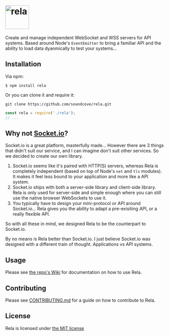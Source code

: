 # <img height='75' src='https://cloud.githubusercontent.com/assets/6251703/10702396/b3c33d5a-7986-11e5-9d43-5ddf89a59014.png' alt='rela'>

Create and manage independent WebSocket and WSS servers for API systems.  Based around Node's `EventEmitter` to bring a familiar API and the ability to load data dyanmically to test your systems...

## Installation

Via npm:
```
$ npm install rela
```

Or you can clone it and require it:

```
git clone https://github.com/soundcove/rela.git
```

```javascript
const rela = require('./rela');
// ...
```

## Why not [Socket.io][socket.io]?
Socket.io is a great platform, masterfully made...  However there are 3 things that didn't suit our service, and I can imagine don't suit other services.  So we decided to create our own library.

 1. Socket.io seems like it's paired with HTTP(S) servers, whereas Rela is completely independent (based on top of Node's `net` and `tls` modules).  It makes it feel less bound to your application and more like a API system.
 2. Socket.io ships with both a server-side library and client-side library.  Rela is only used for server-side and simple enough where you can still use the native browser WebSockets to use it.
 3. You typically have to design your mini-protocol or API around Socket.io...  Rela gives you the ability to adapt a pre-exisiting API, or a really flexible API.

So with all these in mind, we designed Rela to be the counterpart to Socket.io.

By no means is Rela better than Socket.io.  I just believe Socket.io was designed with a different train of thought.  Applications vs API systems.

## Usage
Please see [the repo's Wiki][wiki] for documentation on how to use Rela.

## Contributing
Please see [CONTRIBUTING.md](CONTRIBUTING.md) for a guide on how to contribute to Rela.

## License
Rela is licensed under [the MIT license](LICENSE)

  [socket.io]: https://github.com/socketio/socket.io
  [wiki]: https://github.com/soundcove/rela/wiki

